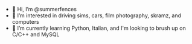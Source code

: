 - 👋 Hi, I’m @summerfences
- 👀 I’m interested in driving sims, cars, film photography, skramz, and computers
- 🌱 I’m currently learning Python, Italian, and I'm looking to brush up on C/C++ and MySQL

<!---
summerfences/summerfences is a ✨ special ✨ repository because its `README.md` (this file) appears on your GitHub profile.
You can click the Preview link to take a look at your changes.
--->
